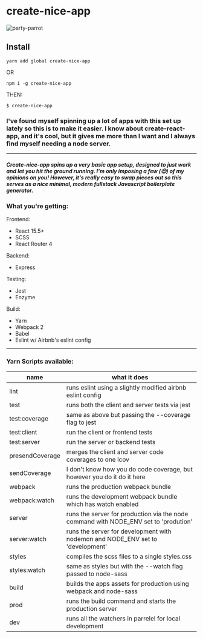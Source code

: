 # create-nice-app
![party-parrot](https://media.giphy.com/media/l3q2zVr6cu95nF6O4/giphy.gif)

## Install
```
yarn add global create-nice-app 
```
OR
```
npm i -g create-nice-app
```
THEN:
```
$ create-nice-app
```

### I've found myself spinning up a lot of apps with this set up lately so this is to make it easier. I know about create-react-app, and it's cool, but it gives me more than I want and I always find myself needing a node server. 
---
##### Create-nice-app spins up a very basic app setup, designed to just work and let you hit the ground running. I'm only imposing a few (😉) of my opinions on you! However, it's really easy to swap pieces out so this serves as a nice minimal, modern  fullstack Javascript boilerplate generator.

### What you're getting:
Frontend: 
- React 15.5+
- SCSS
- React Router 4

Backend:
- Express

Testing:
- Jest
- Enzyme

Build:
- Yarn
- Webpack 2
- Babel
- Eslint w/ Airbnb's eslint config
---
### Yarn Scripts available: 
| name | what it does | 
| --- | --- |
| lint | runs eslint using a slightly modified airbnb eslint config |
| test | runs both the client and server tests via jest |
| test:coverage | same as above but passing the --coverage flag to jest |
| test:client | run the client or frontend tests |
| test:server | run the server or backend tests |
| presendCoverage | merges the client and server code coverages to one lcov |
| sendCoverage | I don't know how you do code coverage, but however you do it do it here |
| webpack | runs the production webpack bundle |
| webpack:watch | runs the development webpack bundle which has watch enabled |
| server | runs the server for production via the node command with NODE_ENV set to 'prodution' |
| server:watch | runs the server for development with nodemon and NODE_ENV set to 'development' |
| styles | compiles the scss files to a single styles.css |
| styles:watch | same as styles but with the --watch flag passed to node-sass |
| build | builds the apps assets for production using webpack and node-sass |
| prod | runs the build command and starts the production server |
| dev | runs all the watchers in parrelel for local development |
